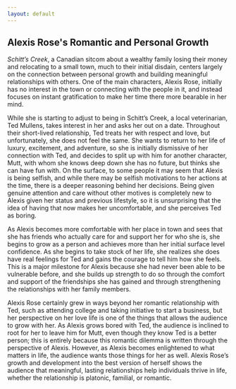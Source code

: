 ```yaml
---
layout: default
---
```


## Alexis Rose's Romantic and Personal Growth

*Schitt’s Creek*, a Canadian sitcom about a wealthy family losing their money and relocating to a small town, much to their initial disdain, centers largely on the connection between personal growth and building meaningful relationships with others. One of the main characters, Alexis Rose, initially has no interest in the town or connecting with the people in it, and instead focuses on instant gratification to make her time there more bearable in her mind. 

While she is starting to adjust to being in Schitt’s Creek, a local veterinarian, Ted Mullens, takes interest in her and asks her out on a date. Throughout their short-lived relationship, Ted treats her with respect and love, but unfortunately, she does not feel the same. She wants to return to her life of luxury, excitement, and adventure, so she is initially dismissive of her connection with Ted, and decides to split up with him for another character, Mutt, with whom she knows deep down she has no future, but thinks she can have fun with. On the surface, to some people it may seem that Alexis is being selfish, and while there may be selfish motivations to her actions at the time, there is a deeper reasoning behind her decisions. Being given genuine attention and care without other motives is completely new to Alexis given her status and previous lifestyle, so it is unsurprising that the idea of having that now makes her uncomfortable, and she perceives Ted as boring. 

As Alexis becomes more comfortable with her place in town and sees that she has friends who actually care for and support her for who she is, she begins to grow as a person and achieves more than her initial surface level confidence. As she begins to take stock of her life, she realizes she does have real feelings for Ted and gains the courage to tell him how she feels. This is a major milestone for Alexis because she had never been able to be vulnerable before, and she builds up strength to do so through the comfort and support of the friendships she has gained and through strengthening the relationships with her family members. 

Alexis Rose certainly grew in ways beyond her romantic relationship with Ted, such as attending college and taking initiative to start a business, but her perspective on her love life is one of the things that allows the audience to grow with her. As Alexis grows bored with Ted, the audience is inclined to root for her to leave him for Mutt, even though they know Ted is a better person; this is entirely because this romantic dilemma is written through the perspective of Alexis. However, as Alexis becomes enlightened to what matters in life, the audience wants those things for her as well. Alexis Rose’s growth and development into the best version of herself shows the audience that meaningful, lasting relationships help individuals thrive in life, whether the relationship is platonic, familial, or romantic.
